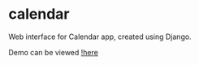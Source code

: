 # calendar

Web interface for Calendar app, created using Django.

Demo can be viewed [!here](https://youtu.be/ETdHqNORRa4?si=gFP5-pybjNhvtZcY)
